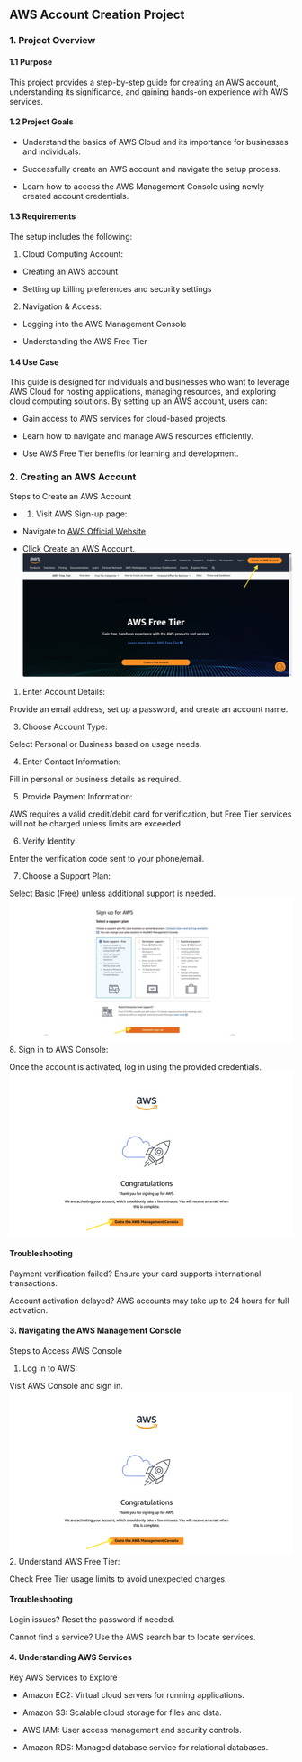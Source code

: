 ## AWS Account Creation Project

### 1. Project Overview

#### 1.1 Purpose

This project provides a step-by-step guide for creating an AWS account, understanding its significance, and gaining hands-on experience with AWS services. 

#### 1.2 Project Goals

- Understand the basics of AWS Cloud and its importance for businesses and individuals.

- Successfully create an AWS account and navigate the setup process.

- Learn how to access the AWS Management Console using newly created account credentials.

#### 1.3 Requirements

The setup includes the following:

1. Cloud Computing Account:

- Creating an AWS account

- Setting up billing preferences and security settings

2. Navigation & Access:

- Logging into the AWS Management Console

- Understanding the AWS Free Tier

#### 1.4 Use Case

This guide is designed for individuals and businesses who want to leverage AWS Cloud for hosting applications, managing resources, and exploring cloud computing solutions. By setting up an AWS account, users can:

- Gain access to AWS services for cloud-based projects.

- Learn how to navigate and manage AWS resources efficiently.

- Use AWS Free Tier benefits for learning and development.

### 2. Creating an AWS Account
Steps to Create an AWS Account
- 1. Visit AWS Sign-up page:

 - Navigate to [AWS Official Website](https://aws.amazon.com/free/?gclid=Cj0KCQiA8q--BhDiARIsAP9tKI07VHV1QXEVIrPyqJY2KaS2vutYznUXSdOmaKX-iKbFqQ6SYu9ML0YaAvZhEALw_wcB&trk=ce1f55b8-6da8-4aa2-af36-3f11e9a449ae&sc_channel=ps&ef_id=Cj0KCQiA8q--BhDiARIsAP9tKI07VHV1QXEVIrPyqJY2KaS2vutYznUXSdOmaKX-iKbFqQ6SYu9ML0YaAvZhEALw_wcB:G:s&s_kwcid=AL!4422!3!433803621002!e!!g!!aws%20sign%20up!9762827897!98496538743&all-free-tier.sort-by=item.additionalFields.SortRank&all-free-tier.sort-order=asc&awsf.Free%20Tier%20Types=*all&awsf.Free%20Tier%20Categories=*all).

 - Click Create an AWS Account.
![create-account](https://github.com/Samjean50/awsaccountcreation/blob/main/images/aws-create-account.png)

1. Enter Account Details:

Provide an email address, set up a password, and create an account name.

3. Choose Account Type:

Select Personal or Business based on usage needs.

4. Enter Contact Information:

Fill in personal or business details as required.

5. Provide Payment Information:

AWS requires a valid credit/debit card for verification, but Free Tier services will not be charged unless limits are exceeded.

6. Verify Identity:

Enter the verification code sent to your phone/email.

7. Choose a Support Plan:

Select Basic (Free) unless additional support is needed.
![complete signup](https://github.com/Samjean50/awsaccountcreation/blob/main/images/complete-signup.png)
8. Sign in to AWS Console:

Once the account is activated, log in using the provided credentials.
![success](https://github.com/Samjean50/awsaccountcreation/blob/main/images/signup-successful.png)

#### Troubleshooting

Payment verification failed? Ensure your card supports international transactions.

Account activation delayed? AWS accounts may take up to 24 hours for full activation.

#### 3. Navigating the AWS Management Console

Steps to Access AWS Console

1. Log in to AWS:

Visit AWS Console and sign in.
![sign in](https://github.com/Samjean50/awsaccountcreation/blob/main/images/signup-successful.png)
2. Understand AWS Free Tier:

Check Free Tier usage limits to avoid unexpected charges.

#### Troubleshooting

Login issues? Reset the password if needed.

Cannot find a service? Use the AWS search bar to locate services.

#### 4. Understanding AWS Services

Key AWS Services to Explore

- Amazon EC2: Virtual cloud servers for running applications.

- Amazon S3: Scalable cloud storage for files and data.

- AWS IAM: User access management and security controls.

- Amazon RDS: Managed database service for relational databases.




